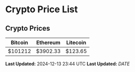 # Crypto Price List

## Crypto Prices
| Bitcoin | Ethereum | Litecoin |
| ------- | -------- | -------- |
| $101212 | $3902.33 | $123.65 |
**Last Updated:** 2024-12-13 23:44 UTC
**Last Updated:** $DATE$
